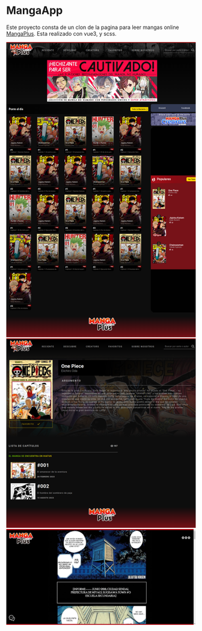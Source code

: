 # MangaApp 
Este proyecto consta de un clon de la pagina para leer mangas online <a href="https://mangaplus.shueisha.co.jp/updates">MangaPlus</a>.
Esta realizado con vue3, y scss.

<img src="public/main.png" alt="screenshotv3" />
<img src="public/title.png" alt="screenshotTitle" />
<img src="public/viewer.png"alt="viewer" />



